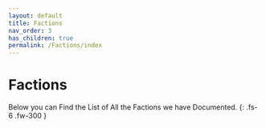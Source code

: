 ```yaml
---
layout: default
title: Factions
nav_order: 3
has_children: true
permalink: /Factions/index
---
```


# Factions

Below you can Find the List of All the Factions we have Documented.
{: .fs-6 .fw-300 }

